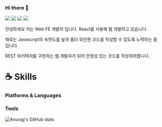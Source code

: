 ### Hi there 👋

<!--
**KIMHUISEUNG/kimhuiseung** is a ✨ _special_ ✨ repository because its `README.md` (this file) appears on your GitHub profile.

Here are some ideas to get you started:

- 🔭 I’m currently working on ...
- 🌱 I’m currently learning ...
- 👯 I’m looking to collaborate on ...
- 🤔 I’m looking for help with ...
- 💬 Ask me about ...
- 📫 How to reach me: ...
- 😄 Pronouns: ...
- ⚡ Fun fact: ...
- shields.io 사용 틀 :<a href="버튼을 눌렀을 때 이동할 링크" target="_blank"><img src="https://img.shields.io/badge/뱃지레이블-배경색?style=뱃지모양&logo=로고&logoColor=로고색상"/></a>
  한글 부분을 바꾸면 됨
-->

<a href="https://codinghatso.tistory.com/" target="_blank"><img src="https://img.shields.io/badge/Blog-23C346?style=for-the-badge&logo=storyblok&logoColor=FFF"/></a>
<a href="https://www.instagram.com/coding_hatso/" target="_blank"><img src="https://img.shields.io/badge/Instagram-AD23C3?style=for-the-badge&logo=instagram&logoColor=FFF"/></a>
<a href="https://funky-reaper-20b.notion.site/Career-c1841963d6684eb698e621dddcbaf9f4?pvs=4" target="_blank"><img src="https://img.shields.io/badge/Notion-1d1d1d.svg?style=for-the-badge&logo=Notion&logoColor=FFF"/></a>
<a href="mailto:mmorpg3636@naver.com" target="_blank"><img src="https://img.shields.io/badge/mmorpg3636@naver.com-238AC3?style=for-the-badge&logo=gmail&logoColor=FFF"/></a>
<p>안녕하세요 저는 Web FE 개발자 입니다. React를 사용해 웹 개발하고 있습니다.</p>
<p>때로는 Javascript의 숙련도를 높여 좀더 모던한 코드를 작성할 수 있도록 노력하는 중입니다.</p>
<p>REST 아키텍처를 구현하는 웹 개발자가 되어 안정성 있는 코드를 작성하려합니다.</p>

<h1>☕️ Skills</h1>
<h3>Platforms & Languages</h3>


<h3>Tools</h3>


![Anurag's GitHub stats](https://github-readme-stats.vercel.app/api?username=kimhuiseung&show_icons=true&theme=moltack)
